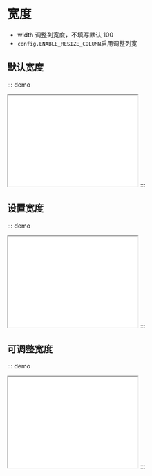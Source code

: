 # 宽度
- width 调整列宽度，不填写默认 100
- `config.ENABLE_RESIZE_COLUMN`启用调整列宽
## 默认宽度
::: demo
<iframe src="/width/base.html" style="min-height:210px"></iframe>
:::

## 设置宽度
::: demo
<iframe src="/width/setting.html" style="min-height:210px"></iframe>
:::

## 可调整宽度
::: demo
<iframe src="/width/resize.html" style="min-height:210px"></iframe>
:::